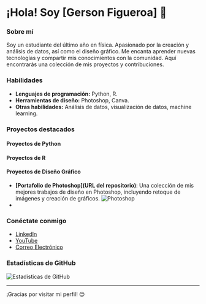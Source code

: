# ¡Hola! Soy [Gerson Figueroa] 👋

### Sobre mí
Soy un estudiante del último año en física. Apasionado por la creación y análisis de datos, así como el diseño gráfico. Me encanta aprender nuevas tecnologías y compartir mis conocimientos con la comunidad. Aquí encontrarás una colección de mis proyectos y contribuciones.

### Habilidades
- **Lenguajes de programación:** Python, R.
- **Herramientas de diseño:** Photoshop, Canva.
- **Otras habilidades:** Análisis de datos, visualización de datos, machine learning.

### Proyectos destacados

#### Proyectos de Python

#### Proyectos de R

#### Proyectos de Diseño Gráfico
- **[Portafolio de Photoshop](URL del repositorio)**: Una colección de mis mejores trabajos de diseño en Photoshop, incluyendo retoque de imágenes y creación de gráficos. ![Photoshop](https://img.shields.io/badge/-Photoshop-blue)
- 
### Conéctate conmigo
- [LinkedIn](https://www.linkedin.com/in/gerson-noé-figueroa-jiménez/)
- [YouTube](https://www.youtube.com/@gersonfigueroa_)
- [Correo Electrónico](gersonfi999@gmail.com)

### Estadísticas de GitHub
![Estadísticas de GitHub](https://github-readme-stats.vercel.app/api?username=gersonfigueroa72&show_icons=true&theme=radical)

---

¡Gracias por visitar mi perfil! 😊
